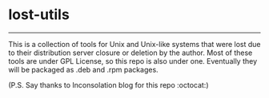 # lost-utils
----------
This is a collection of tools for Unix and Unix-like systems that were lost due to their distribution server closure or deletion by the author.
Most of these tools are under GPL License, so this repo is also under one.
Eventually they will be packaged as .deb and .rpm packages.

(P.S. Say thanks to Inconsolation blog for this repo :octocat:)
